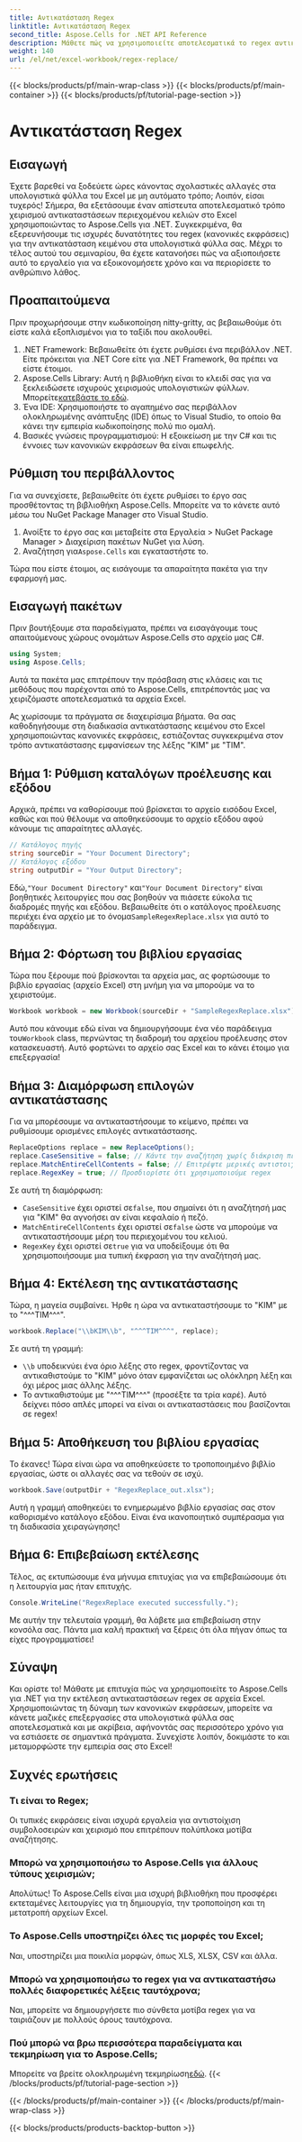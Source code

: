 ```yaml
---
title: Αντικατάσταση Regex
linktitle: Αντικατάσταση Regex
second_title: Aspose.Cells for .NET API Reference
description: Μάθετε πώς να χρησιμοποιείτε αποτελεσματικά το regex αντικατάσταση στο Excel με το Aspose.Cells για .NET. Ενισχύστε την παραγωγικότητα και την ακρίβεια στις εργασίες υπολογιστικών φύλλων.
weight: 140
url: /el/net/excel-workbook/regex-replace/
---
```


{{< blocks/products/pf/main-wrap-class >}}
{{< blocks/products/pf/main-container >}}
{{< blocks/products/pf/tutorial-page-section >}}

# Αντικατάσταση Regex

## Εισαγωγή

Έχετε βαρεθεί να ξοδεύετε ώρες κάνοντας σχολαστικές αλλαγές στα υπολογιστικά φύλλα του Excel με μη αυτόματο τρόπο; Λοιπόν, είσαι τυχερός! Σήμερα, θα εξετάσουμε έναν απίστευτα αποτελεσματικό τρόπο χειρισμού αντικαταστάσεων περιεχομένου κελιών στο Excel χρησιμοποιώντας το Aspose.Cells για .NET. Συγκεκριμένα, θα εξερευνήσουμε τις ισχυρές δυνατότητες του regex (κανονικές εκφράσεις) για την αντικατάσταση κειμένου στα υπολογιστικά φύλλα σας. Μέχρι το τέλος αυτού του σεμιναρίου, θα έχετε κατανοήσει πώς να αξιοποιήσετε αυτό το εργαλείο για να εξοικονομήσετε χρόνο και να περιορίσετε το ανθρώπινο λάθος.

## Προαπαιτούμενα

Πριν προχωρήσουμε στην κωδικοποίηση nitty-gritty, ας βεβαιωθούμε ότι είστε καλά εξοπλισμένοι για το ταξίδι που ακολουθεί.

1. .NET Framework: Βεβαιωθείτε ότι έχετε ρυθμίσει ένα περιβάλλον .NET. Είτε πρόκειται για .NET Core είτε για .NET Framework, θα πρέπει να είστε έτοιμοι.
2. Aspose.Cells Library: Αυτή η βιβλιοθήκη είναι το κλειδί σας για να ξεκλειδώσετε ισχυρούς χειρισμούς υπολογιστικών φύλλων. Μπορείτε[κατεβάστε το εδώ](https://releases.aspose.com/cells/net/).
3. Ένα IDE: Χρησιμοποιήστε το αγαπημένο σας περιβάλλον ολοκληρωμένης ανάπτυξης (IDE) όπως το Visual Studio, το οποίο θα κάνει την εμπειρία κωδικοποίησης πολύ πιο ομαλή.
4. Βασικές γνώσεις προγραμματισμού: Η εξοικείωση με την C# και τις έννοιες των κανονικών εκφράσεων θα είναι επωφελής.

## Ρύθμιση του περιβάλλοντος

Για να συνεχίσετε, βεβαιωθείτε ότι έχετε ρυθμίσει το έργο σας προσθέτοντας τη βιβλιοθήκη Aspose.Cells. Μπορείτε να το κάνετε αυτό μέσω του NuGet Package Manager στο Visual Studio.

1. Ανοίξτε το έργο σας και μεταβείτε στα Εργαλεία > NuGet Package Manager > Διαχείριση πακέτων NuGet για λύση.
2.  Αναζήτηση για`Aspose.Cells` και εγκαταστήστε το.

Τώρα που είστε έτοιμοι, ας εισάγουμε τα απαραίτητα πακέτα για την εφαρμογή μας.

## Εισαγωγή πακέτων

Πριν βουτήξουμε στα παραδείγματα, πρέπει να εισαγάγουμε τους απαιτούμενους χώρους ονομάτων Aspose.Cells στο αρχείο μας C#.

```csharp
using System;
using Aspose.Cells;
```

Αυτά τα πακέτα μας επιτρέπουν την πρόσβαση στις κλάσεις και τις μεθόδους που παρέχονται από το Aspose.Cells, επιτρέποντάς μας να χειριζόμαστε αποτελεσματικά τα αρχεία Excel.

Ας χωρίσουμε τα πράγματα σε διαχειρίσιμα βήματα. Θα σας καθοδηγήσουμε στη διαδικασία αντικατάστασης κειμένου στο Excel χρησιμοποιώντας κανονικές εκφράσεις, εστιάζοντας συγκεκριμένα στον τρόπο αντικατάστασης εμφανίσεων της λέξης "KIM" με "TIM".

## Βήμα 1: Ρύθμιση καταλόγων προέλευσης και εξόδου

Αρχικά, πρέπει να καθορίσουμε πού βρίσκεται το αρχείο εισόδου Excel, καθώς και πού θέλουμε να αποθηκεύσουμε το αρχείο εξόδου αφού κάνουμε τις απαραίτητες αλλαγές.

```csharp
// Κατάλογος πηγής
string sourceDir = "Your Document Directory";
// Κατάλογος εξόδου
string outputDir = "Your Output Directory";
```

 Εδώ,`"Your Document Directory"` και`"Your Document Directory"` είναι βοηθητικές λειτουργίες που σας βοηθούν να πιάσετε εύκολα τις διαδρομές πηγής και εξόδου. Βεβαιωθείτε ότι ο κατάλογος προέλευσης περιέχει ένα αρχείο με το όνομα`SampleRegexReplace.xlsx` για αυτό το παράδειγμα.

## Βήμα 2: Φόρτωση του βιβλίου εργασίας

Τώρα που ξέρουμε πού βρίσκονται τα αρχεία μας, ας φορτώσουμε το βιβλίο εργασίας (αρχείο Excel) στη μνήμη για να μπορούμε να το χειριστούμε.

```csharp
Workbook workbook = new Workbook(sourceDir + "SampleRegexReplace.xlsx");
```

 Αυτό που κάνουμε εδώ είναι να δημιουργήσουμε ένα νέο παράδειγμα του`Workbook` class, περνώντας τη διαδρομή του αρχείου προέλευσης στον κατασκευαστή. Αυτό φορτώνει το αρχείο σας Excel και το κάνει έτοιμο για επεξεργασία!

## Βήμα 3: Διαμόρφωση επιλογών αντικατάστασης

Για να μπορέσουμε να αντικαταστήσουμε το κείμενο, πρέπει να ρυθμίσουμε ορισμένες επιλογές αντικατάστασης.

```csharp
ReplaceOptions replace = new ReplaceOptions();
replace.CaseSensitive = false; // Κάντε την αναζήτηση χωρίς διάκριση πεζών-κεφαλαίων
replace.MatchEntireCellContents = false; // Επιτρέψτε μερικές αντιστοιχίσεις
replace.RegexKey = true; // Προσδιορίστε ότι χρησιμοποιούμε regex
```

Σε αυτή τη διαμόρφωση:
- `CaseSensitive` έχει οριστεί σε`false`, που σημαίνει ότι η αναζήτησή μας για "KIM" θα αγνοήσει αν είναι κεφαλαίο ή πεζό.
- `MatchEntireCellContents` έχει οριστεί σε`false` ώστε να μπορούμε να αντικαταστήσουμε μέρη του περιεχομένου του κελιού.
- `RegexKey` έχει οριστεί σε`true` για να υποδείξουμε ότι θα χρησιμοποιήσουμε μια τυπική έκφραση για την αναζήτησή μας.

## Βήμα 4: Εκτέλεση της αντικατάστασης

Τώρα, η μαγεία συμβαίνει. Ήρθε η ώρα να αντικαταστήσουμε το "KIM" με το "^^^TIM^^^".

```csharp
workbook.Replace("\\bKIM\\b", "^^^TIM^^^", replace);
```

Σε αυτή τη γραμμή:
- `\\b` υποδεικνύει ένα όριο λέξης στο regex, φροντίζοντας να αντικαθιστούμε το "KIM" μόνο όταν εμφανίζεται ως ολόκληρη λέξη και όχι μέρος μιας άλλης λέξης.
- Το αντικαθιστούμε με "^^^TIM^^^" (προσέξτε τα τρία καρέ). Αυτό δείχνει πόσο απλές μπορεί να είναι οι αντικαταστάσεις που βασίζονται σε regex!

## Βήμα 5: Αποθήκευση του βιβλίου εργασίας

Το έκανες! Τώρα είναι ώρα να αποθηκεύσετε το τροποποιημένο βιβλίο εργασίας, ώστε οι αλλαγές σας να τεθούν σε ισχύ.

```csharp
workbook.Save(outputDir + "RegexReplace_out.xlsx");
```

Αυτή η γραμμή αποθηκεύει το ενημερωμένο βιβλίο εργασίας σας στον καθορισμένο κατάλογο εξόδου. Είναι ένα ικανοποιητικό συμπέρασμα για τη διαδικασία χειραγώγησης!

## Βήμα 6: Επιβεβαίωση εκτέλεσης

Τέλος, ας εκτυπώσουμε ένα μήνυμα επιτυχίας για να επιβεβαιώσουμε ότι η λειτουργία μας ήταν επιτυχής.

```csharp
Console.WriteLine("RegexReplace executed successfully.");
```

Με αυτήν την τελευταία γραμμή, θα λάβετε μια επιβεβαίωση στην κονσόλα σας. Πάντα μια καλή πρακτική να ξέρεις ότι όλα πήγαν όπως τα είχες προγραμματίσει!

## Σύναψη

Και ορίστε το! Μάθατε με επιτυχία πώς να χρησιμοποιείτε το Aspose.Cells για .NET για την εκτέλεση αντικαταστάσεων regex σε αρχεία Excel. Χρησιμοποιώντας τη δύναμη των κανονικών εκφράσεων, μπορείτε να κάνετε μαζικές επεξεργασίες στα υπολογιστικά φύλλα σας αποτελεσματικά και με ακρίβεια, αφήνοντάς σας περισσότερο χρόνο για να εστιάσετε σε σημαντικά πράγματα. Συνεχίστε λοιπόν, δοκιμάστε το και μεταμορφώστε την εμπειρία σας στο Excel!

## Συχνές ερωτήσεις 

### Τι είναι το Regex;  
Οι τυπικές εκφράσεις είναι ισχυρά εργαλεία για αντιστοίχιση συμβολοσειρών και χειρισμό που επιτρέπουν πολύπλοκα μοτίβα αναζήτησης.

### Μπορώ να χρησιμοποιήσω το Aspose.Cells για άλλους τύπους χειρισμών;  
Απολύτως! Το Aspose.Cells είναι μια ισχυρή βιβλιοθήκη που προσφέρει εκτεταμένες λειτουργίες για τη δημιουργία, την τροποποίηση και τη μετατροπή αρχείων Excel.

### Το Aspose.Cells υποστηρίζει όλες τις μορφές του Excel;  
Ναι, υποστηρίζει μια ποικιλία μορφών, όπως XLS, XLSX, CSV και άλλα.

### Μπορώ να χρησιμοποιήσω το regex για να αντικαταστήσω πολλές διαφορετικές λέξεις ταυτόχρονα;  
Ναι, μπορείτε να δημιουργήσετε πιο σύνθετα μοτίβα regex για να ταιριάζουν με πολλούς όρους ταυτόχρονα.

### Πού μπορώ να βρω περισσότερα παραδείγματα και τεκμηρίωση για το Aspose.Cells;  
Μπορείτε να βρείτε ολοκληρωμένη τεκμηρίωση[εδώ](https://reference.aspose.com/cells/net/).
{{< /blocks/products/pf/tutorial-page-section >}}

{{< /blocks/products/pf/main-container >}}
{{< /blocks/products/pf/main-wrap-class >}}

{{< blocks/products/products-backtop-button >}}
